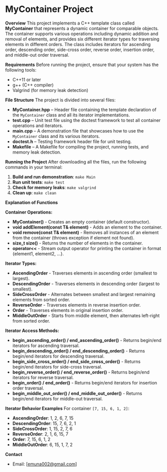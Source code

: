 # MyContainer Project

**Overview**
This project implements a C++ template class called **MyContainer** that represents a dynamic container for comparable objects. The container supports various operations including dynamic addition and removal of elements, and provides six different iterator types for traversing elements in different orders. The class includes iterators for ascending order, descending order, side-cross order, reverse order, insertion order, and middle-out order traversal.

**Requirements**
Before running the project, ensure that your system has the following tools:
* C++11 or later
* g++ (C++ compiler)
* Valgrind (for memory leak detection)

**File Structure**
The project is divided into several files:
* **MyContainer.hpp** – Header file containing the template declaration of the `MyContainer` class and all its iterator implementations.
* **test.cpp** – Unit test file using the doctest framework to test all container operations and iterators.
* **main.cpp** – A demonstration file that showcases how to use the `MyContainer` class and its various iterators.
* **doctest.h** – Testing framework header file for unit testing.
* **Makefile** – A Makefile for compiling the project, running tests, and memory leak detection.

**Running the Project**
After downloading all the files, run the following commands in your terminal:
1. **Build and run demonstration**: `make Main`
2. **Run unit tests**: `make test`
3. **Check for memory leaks**: `make valgrind`
4. **Clean up**: `make clean`

**Explanation of Functions**

**Container Operations:**
* **MyContainer()** - Creates an empty container (default constructor).
* **void addElement(const T& element)** - Adds an element to the container.
* **void remove(const T& element)** - Removes all instances of an element from the container (throws exception if element not found).
* **size_t size()** - Returns the number of elements in the container.
* **operator<<** - Stream output operator for printing the container in format {element1, element2, ...}.

**Iterator Types:**
* **AscendingOrder** - Traverses elements in ascending order (smallest to largest).
* **DescendingOrder** - Traverses elements in descending order (largest to smallest).
* **SideCrossOrder** - Alternates between smallest and largest remaining elements from sorted order.
* **ReverseOrder** - Traverses elements in reverse insertion order.
* **Order** - Traverses elements in original insertion order.
* **MiddleOutOrder** - Starts from middle element, then alternates left-right from sorted order.

**Iterator Access Methods:**
* **begin_ascending_order() / end_ascending_order()** - Returns begin/end iterators for ascending traversal.
* **begin_descending_order() / end_descending_order()** - Returns begin/end iterators for descending traversal.
* **begin_side_cross_order() / end_side_cross_order()** - Returns begin/end iterators for side-cross traversal.
* **begin_reverse_order() / end_reverse_order()** - Returns begin/end iterators for reverse traversal.
* **begin_order() / end_order()** - Returns begin/end iterators for insertion order traversal.
* **begin_middle_out_order() / end_middle_out_order()** - Returns begin/end iterators for middle-out traversal.

**Iterator Behavior Examples**
For container `[7, 15, 6, 1, 2]`:
* **AscendingOrder**: 1, 2, 6, 7, 15
* **DescendingOrder**: 15, 7, 6, 2, 1
* **SideCrossOrder**: 1, 15, 2, 7, 6
* **ReverseOrder**: 2, 1, 6, 15, 7
* **Order**: 7, 15, 6, 1, 2
* **MiddleOutOrder**: 6, 15, 1, 7, 2

**Contact**
* Email: [emuna002@gmail.com]
